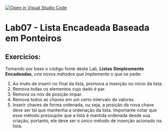 [![Open in Visual Studio Code](https://classroom.github.com/assets/open-in-vscode-c66648af7eb3fe8bc4f294546bfd86ef473780cde1dea487d3c4ff354943c9ae.svg)](https://classroom.github.com/online_ide?assignment_repo_id=7825269&assignment_repo_type=AssignmentRepo)
# Lab07 - Lista Encadeada Baseada em Ponteiros 

## Exercicios: 

Tomando por base o código fonte deste Lab, **Listas Simplesmente Encadeadas**, crie novos métodos que implemente o que se pede: 

1. Ao invés de inserir no final da lista, promova a inserção no inicio da lista.
2. Remova todas os elementos cujo dado é par. 
3. Remova os nós de posição impar.
4. Remova todos as chaves em um certo intervalo de valores.
5. Inserir chaves de forma ordenada, ou seja, a posição da nova chave deve ser tal que mantenha a ordenação da lista. Importante notar que esse método pressupõe que a lista é mantida ordenada desde sua criação, portanto, ele deve ser o único método de inserção acionado na lista.   
